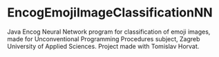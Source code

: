 # EncogEmojiImageClassificationNN
Java Encog Neural Network program for classification of emoji images, made for Unconventional Programming Procedures subject, Zagreb University of Applied Sciences.
Project made with Tomislav Horvat.
